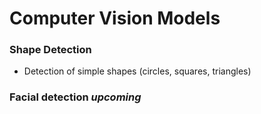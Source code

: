 # Computer Vision Models

### Shape Detection
- Detection of simple shapes (circles, squares, triangles)

### Facial detection *upcoming*
